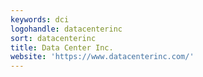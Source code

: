 ```yaml
---
keywords: dci
logohandle: datacenterinc
sort: datacenterinc
title: Data Center Inc.
website: 'https://www.datacenterinc.com/'
---
```

